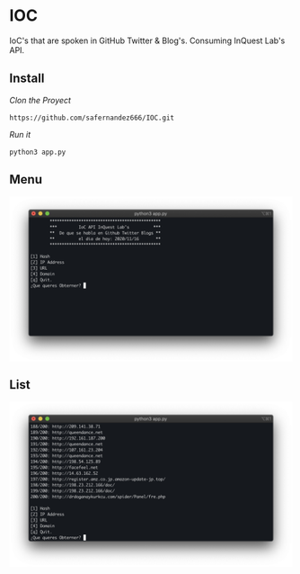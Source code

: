 # IOC

IoC's that are spoken in GitHub Twitter & Blog's. Consuming InQuest Lab's API. 

## Install 

_Clon the Proyect_

```
https://github.com/safernandez666/IOC.git
```
_Run it_

```
python3 app.py
```

## Menu

<img align="center" src="/screenshots/menu.png" width="600" >

## List

<img align="center" src="/screenshots/list.png" width="600" >
